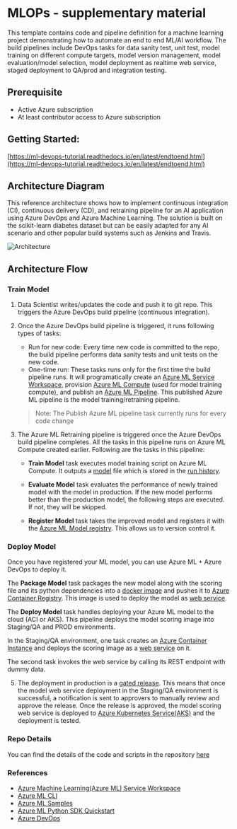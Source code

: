 # MLOPs - supplementary material

This template contains code and pipeline definition for a machine learning project demonstrating how to automate an end to end ML/AI workflow. The build pipelines include DevOps tasks for data sanity test, unit test, model training on different compute targets, model version management, model evaluation/model selection, model deployment as realtime web service, staged deployment to QA/prod and integration testing.

## Prerequisite
- Active Azure subscription
- At least contributor access to Azure subscription

## Getting Started:

[https://ml-devops-tutorial.readthedocs.io/en/latest/endtoend.html](https://ml-devops-tutorial.readthedocs.io/en/latest/endtoend.html)

## Architecture Diagram

This reference architecture shows how to implement continuous integration (CI), continuous delivery (CD), and retraining pipeline for an AI application using Azure DevOps and Azure Machine Learning. The solution is built on the scikit-learn diabetes dataset but can be easily adapted for any AI scenario and other popular build systems such as Jenkins and Travis. 

![Architecture](/docs/images/Architecture_DevOps_AI.png)


## Architecture Flow

### Train Model
1. Data Scientist writes/updates the code and push it to git repo. This triggers the Azure DevOps build pipeline (continuous integration).
2. Once the Azure DevOps build pipeline is triggered, it runs following types of tasks:
    - Run for new code: Every time new code is committed to the repo, the build pipeline performs data sanity tests and unit tests on the new code.
    - One-time run: These tasks runs only for the first time the build pipeline runs. It will programatically create an [Azure ML Service Workspace](https://docs.microsoft.com/azure/machine-learning/service/concept-azure-machine-learning-architecture?WT.mc_id=academic-0000-taallard#workspace), provision [Azure ML Compute](https://docs.microsoft.com/azure/machine-learning/service/how-to-set-up-training-targets?WT.mc_id=academic-0000-taallard#amlcompute) (used for model training compute), and publish an [Azure ML Pipeline](https://docs.microsoft.com/azure/machine-learning/service/concept-ml-pipelines?WT.mc_id=academic-0000-taallard). This published Azure ML pipeline is the model training/retraining pipeline.

    > Note: The Publish Azure ML pipeline task currently runs for every code change

3. The Azure ML Retraining pipeline is triggered once the Azure DevOps build pipeline completes. All the tasks in this pipeline runs on Azure ML Compute created earlier. Following are the tasks in this pipeline:

    - **Train Model** task executes model training script on Azure ML Compute. It outputs a [model](https://docs.microsoft.com/azure/machine-learning/service/concept-azure-machine-learning-architecture?WT.mc_id=academic-0000-taallard#model) file which is stored in the [run history](https://docs.microsoft.com/azure/machine-learning/service/concept-azure-machine-learning-architecture?WT.mc_id=academic-0000-taallard#run).

    - **Evaluate Model** task evaluates the performance of newly trained model with the model in production. If the new model performs better than the production model, the following steps are executed. If not, they will be skipped.

    - **Register Model** task takes the improved model and registers it with the [Azure ML Model registry](https://docs.microsoft.com/azure/machine-learning/service/concept-azure-machine-learning-architecture?WT.mc_id=academic-0000-taallard#model-registry). This allows us to version control it.

### Deploy Model

Once you have registered your ML model, you can use Azure ML + Azure DevOps to deploy it.

The **Package Model** task packages the new model along with the scoring file and its python dependencies into a [docker image](https://docs.microsoft.com/azure/machine-learning/service/concept-azure-machine-learning-architecture?WT.mc_id=academic-0000-taallard#image) and pushes it to [Azure Container Registry](https://docs.microsoft.com/azure/container-registry/container-registry-intro?WT.mc_id=academic-0000-taallard). This image is used to deploy the model as [web service](https://docs.microsoft.com/azure/machine-learning/service/concept-azure-machine-learning-architecture?WT.mc_id=academic-0000-taallard#web-service).
    
The **Deploy Model** task handles deploying your Azure ML model to the cloud (ACI or AKS).
This pipeline deploys the model scoring image into Staging/QA and PROD environments.

 In the Staging/QA environment, one task creates an [Azure Container Instance](https://docs.microsoft.com/azure/container-instances/container-instances-overview?WT.mc_id=academic-0000-taallard) and deploys the scoring image as a [web service](https://docs.microsoft.com/azure/machine-learning/service/concept-azure-machine-learning-architecture?WT.mc_id=academic-0000-taallard#web-service) on it. 
    
The second task invokes the web service by calling its REST endpoint with dummy data.
    
5. The deployment in production is a [gated release](https://docs.microsoft.com/azure/devops/pipelines/release/approvals/gates?view=azure-devops&WT.mc_id=academic-0000-taallard). This means that once the model web service deployment in the Staging/QA environment is successful, a notification is sent to approvers to manually review and approve the release. Once the release is approved, the model scoring web service is deployed to [Azure Kubernetes Service(AKS)](https://docs.microsoft.com/azure/aks/intro-kubernetes?WT.mc_id=academic-0000-taallard) and the deployment is tested.

### Repo Details

You can find the details of the code and scripts in the repository [here](/docs/code_description.md)

### References
- [Azure Machine Learning(Azure ML) Service Workspace](https://docs.microsoft.com/azure/machine-learning/service/overview-what-is-azure-ml?WT.mc_id=academic-0000-taallard)
- [Azure ML CLI](https://docs.microsoft.com/azure/machine-learning/service/reference-azure-machine-learning-cli?WT.mc_id=academic-0000-taallard)
- [Azure ML Samples](https://docs.microsoft.com/azure/machine-learning/service/samples-notebooks?WT.mc_id=academic-0000-taallard)
- [Azure ML Python SDK Quickstart](https://docs.microsoft.com/azure/machine-learning/service/quickstart-create-workspace-with-python?WT.mc_id=academic-0000-taallard)
- [Azure DevOps](https://docs.microsoft.com/azure/devops/?view=vsts&WT.mc_id=academic-0000-taallard)
